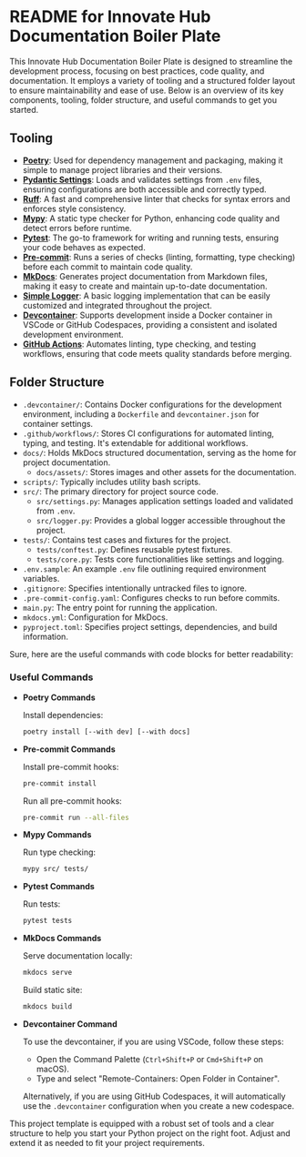 # README for Innovate Hub Documentation Boiler Plate

This Innovate Hub Documentation Boiler Plate is designed to streamline the development process, focusing on best practices, code quality, and documentation. It employs a variety of tooling and a structured folder layout to ensure maintainability and ease of use. Below is an overview of its key components, tooling, folder structure, and useful commands to get you started.

## Tooling

- [**Poetry**](https://github.com/python-poetry/poetry): Used for dependency management and packaging, making it simple to manage project libraries and their versions.
- [**Pydantic Settings**](https://github.com/pydantic/pydantic-settings): Loads and validates settings from `.env` files, ensuring configurations are both accessible and correctly typed.
- [**Ruff**](https://github.com/astral-sh/ruff): A fast and comprehensive linter that checks for syntax errors and enforces style consistency.
- [**Mypy**](https://github.com/python/mypy): A static type checker for Python, enhancing code quality and detect errors before runtime.
- [**Pytest**](https://github.com/pytest-dev/pytest): The go-to framework for writing and running tests, ensuring your code behaves as expected.
- [**Pre-commit**](https://github.com/pre-commit/pre-commit): Runs a series of checks (linting, formatting, type checking) before each commit to maintain code quality.
- [**MkDocs**](https://github.com/mkdocs/mkdocs): Generates project documentation from Markdown files, making it easy to create and maintain up-to-date documentation.
- [**Simple Logger**](https://docs.python.org/3/library/logging.html): A basic logging implementation that can be easily customized and integrated throughout the project.
- [**Devcontainer**](https://github.com/microsoft/vscode-dev-containers): Supports development inside a Docker container in VSCode or GitHub Codespaces, providing a consistent and isolated development environment.
- [**GitHub Actions**](https://github.com/features/actions): Automates linting, type checking, and testing workflows, ensuring that code meets quality standards before merging.

## Folder Structure

- `.devcontainer/`: Contains Docker configurations for the development environment, including a `Dockerfile` and `devcontainer.json` for container settings.
- `.github/workflows/`: Stores CI configurations for automated linting, typing, and testing. It's extendable for additional workflows.
- `docs/`: Holds MkDocs structured documentation, serving as the home for project documentation.
  - `docs/assets/`: Stores images and other assets for the documentation.
- `scripts/`: Typically includes utility bash scripts.
- `src/`: The primary directory for project source code.
  - `src/settings.py`: Manages application settings loaded and validated from `.env`.
  - `src/logger.py`: Provides a global logger accessible throughout the project.
- `tests/`: Contains test cases and fixtures for the project.
  - `tests/conftest.py`: Defines reusable pytest fixtures.
  - `tests/core.py`: Tests core functionalities like settings and logging.
- `.env.sample`: An example `.env` file outlining required environment variables.
- `.gitignore`: Specifies intentionally untracked files to ignore.
- `.pre-commit-config.yaml`: Configures checks to run before commits.
- `main.py`: The entry point for running the application.
- `mkdocs.yml`: Configuration for MkDocs.
- `pyproject.toml`: Specifies project settings, dependencies, and build information.

Sure, here are the useful commands with code blocks for better readability:

### Useful Commands

- **Poetry Commands**

  Install dependencies:
  ```bash
  poetry install [--with dev] [--with docs]
  ```


- **Pre-commit Commands**

  Install pre-commit hooks:
  ```bash
  pre-commit install
  ```
  Run all pre-commit hooks:
  ```bash
  pre-commit run --all-files
  ```

- **Mypy Commands**

  Run type checking:
  ```bash
  mypy src/ tests/
  ```

- **Pytest Commands**

  Run tests:
  ```bash
  pytest tests
  ```

- **MkDocs Commands**

  Serve documentation locally:
  ```bash
  mkdocs serve
  ```
  Build static site:
  ```bash
  mkdocs build
  ```

- **Devcontainer Command**

  To use the devcontainer, if you are using VSCode, follow these steps:
  - Open the Command Palette (`Ctrl+Shift+P` or `Cmd+Shift+P` on macOS).
  - Type and select "Remote-Containers: Open Folder in Container".

  Alternatively, if you are using GitHub Codespaces, it will automatically use the `.devcontainer` configuration when you create a new codespace.

This project template is equipped with a robust set of tools and a clear structure to help you start your Python project on the right foot. Adjust and extend it as needed to fit your project requirements.
